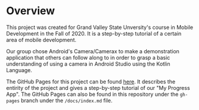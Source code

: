 # Overview
This project was created for Grand Valley State Unversity's course in Mobile Development in the Fall of 2020. It is a step-by-step tutorial of a certain area of mobile development.
  
Our group chose Android's Camera/Camerax to make a demonstration application that others can follow along to in order to grasp a basic understanding of using a camera in Android Studio
using the Kotlin Language.   
  
The GitHub Pages for this project can be found [here](https://shaylahinkley.github.io/gvsu-cis357-camera-camerax/). It describes the entirity of the project and gives a step-by-step tutorial of our "My Progress App". The GitHub Pages can also be found in this repository under the `gh-pages` branch under the `/docs/index.md` file.
